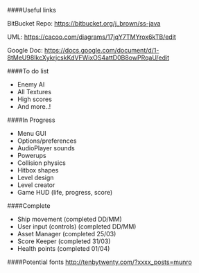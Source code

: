 ####Useful links

BitBucket Repo: https://bitbucket.org/j_brown/ss-java

UML: https://cacoo.com/diagrams/17jqY7TMYrox6kTB/edit

Google Doc: https://docs.google.com/document/d/1-8tMeU98IkcXykrjcskKdVFWixOS4attD0B8owPRqaU/edit

####To do list

- Enemy AI
- All Textures
- High scores
- And more..!

####In Progress

- Menu GUI
- Options/preferences
- AudioPlayer sounds
- Powerups
- Collision physics
- Hitbox shapes
- Level design
- Level creator
- Game HUD (life, progress, score)

####Complete
- Ship movement (completed DD/MM)
- User input (controls) (completed DD/MM)
- Asset Manager (completed 25/03)
- Score Keeper (completed 31/03)
- Health points (completed 01/04)

####Potential fonts
http://tenbytwenty.com/?xxxx_posts=munro
